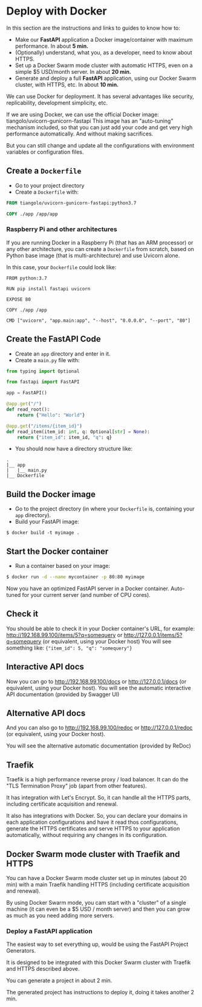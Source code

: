 # Deploy with Docker

In this section are the instructions and links to guides to know how to:
- Make our **FastAPI** application a Docker image/container with maximum performance. In about **5 min.**
- (Optionally) understand, what you, as a developer, need to know about HTTPS.
- Set up a Docker Swarm mode cluster with automatic HTTPS, even on a simple $5 USD/month server. In about **20 min.**
- Generate and deploy a full **FastAPI** application, using our Docker Swarm cluster, with HTTPS, etc. In about **10 min.**

We can use Docker for deployment. It has several advantages like security, replicability, development simplicity, etc.

If we are using Docker, we can use the official Docker image:
tiangolo/uvicorn-gunicorn-fastapi
This image has an "auto-tuning" mechanism included, so that you can just add your code and get very high performance automatically. And without making sacrifices.

But you can still change and update all the configurations with environment variables or configuration files.

## Create a `Dockerfile`
- Go to your project directory
- Create a `Dockerfile` with:
```DOCKERFILE
FROM tiangolo/uvicorn-gunicorn-fastapi:python3.7

COPY ./app /app/app
```

### Raspberry Pi and other architectures
If you are running Docker in a Raspberry Pi (that has an ARM processor) or any other architecture, you can create a `Dockerfile` from scratch, based on Python base image (that is multi-architecture) and use Uvicorn alone.

In this case, your `Dockerfile` could look like:
```
FROM python:3.7

RUN pip install fastapi uvicorn

EXPOSE 80

COPY ./app /app

CMD ["uvicorn", "app.main:app", "--host", "0.0.0.0", "--port", "80"] 
```

## Create the **FastAPI** Code
- Create an `app` directory and enter in it.
- Create a `main.py` file with:
```python
from typing import Optional

from fastapi import FastAPI

app = FastAPI()

@app.get("/")
def read_root():
    return {"Hello": "World"}

@app.get("/items/{item_id}")
def read_item(item_id: int, q: Optional[str] = None):
    return {"item_id": item_id, "q": q}
```
- You should now have a directory structure like:
```
.
|__ app
|   |__ main.py
|__ Dockerfile
```

## Build the Docker image
- Go to the project directory (in where your `Dockerfile` is, containing your `app` directory).
- Build your FastAPI image:
```
$ docker build -t myimage .
```

## Start the Docker container
- Run a container based on your image:
```bash
$ docker run -d --name mycontainer -p 80:80 myimage
```
Now you have an optimized FastAPI server in a Docker container. Auto-tuned for your current server (and number of CPU cores).

## Check it
You should be able to check it in your Docker container's URL, for example: http://192.168.99.100/items/5?q=somequery or http://127.0.0.1/items/5?q=somequery (or equivalent, using your Docker host)
You will see something like:
`{"item_id": 5, "q": "somequery"}`

## Interactive API docs
Now you can go to http://192.168.99.100/docs or http://127.0.0.1/docs (or equivalent, using your Docker host).
You will see the automatic interactive API documentation (provided by Swagger UI)

## Alternative API docs
And you can also go to http://192.168.99.100/redoc or http://127.0.0.1/redoc (or equivalent, using your Docker host).

You will see the alternative automatic documentation (provided by ReDoc)

## Traefik
Traefik is a high performance reverse proxy / load balancer. It can do the "TLS Termination Proxy" job (apart from other features).

It has integration with Let's Encrypt. So, it can handle all the HTTPS parts, including certificate acquisition and renewal.

It also has integrations with Docker. So, you can declare your domains in each application configurations and have it read thos configurations, generate the HTTPS certificates and serve HTTPS to your application automatically, without requiring any changes in its configuration.

## Docker Swarm mode cluster with Traefik and HTTPS
You can have a Docker Swarm mode cluster set up in minutes (about 20 min) with a main Traefik handling HTTPS (including certificate acquisition and renewal).

By using Docker Swarm mode, you cam start with a "cluster" of a single machine (it can even be a $5 USD / month server) and then you can grow as much as you need adding more servers.

### Deploy a FastAPI application
The easiest way to set everything up, would be using the FastAPI Project Generators.

It is designed to be integrated with this Docker Swarm cluster with Traefik and HTTPS described above.

You can generate a project in about 2 min.

The generated project has instructions to deploy it, doing it takes another 2 min.
